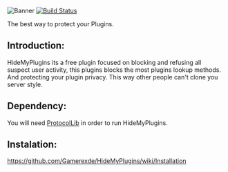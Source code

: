 ![](https://i.imgur.com/TV1ju15.png "Banner")
[![Build Status](https://ci.gamerexde.com/job/HideMyPlugins/badge/icon)](https://ci.gamerexde.com/job/HideMyPlugins/)

The best way to protect your Plugins.

## Introduction:
HideMyPlugins its a free plugin focused on blocking and refusing all suspect user activity, this plugins blocks the most plugins lookup methods. And protecting your plugin privacy. This way other people can't clone you server style.

## Dependency:

You will need  [ProtocolLib](http://bit.ly/1QMmyyW) in order to run HideMyPlugins.


## Instalation:
https://github.com/Gamerexde/HideMyPlugins/wiki/Installation

